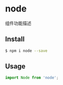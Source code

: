 # node

组件功能描述

## Install

```bash
$ npm i node --save
```

## Usage

```js
import Node from 'node';
```
